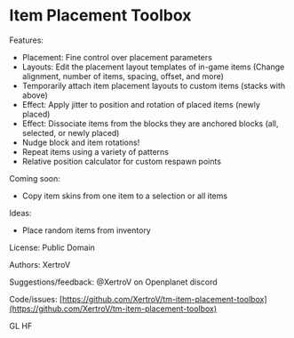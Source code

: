 # Item Placement Toolbox

Features:

* Placement: Fine control over placement parameters
* Layouts: Edit the placement layout templates of in-game items (Change alignment, number of items, spacing, offset, and more)
* Temporarily attach item placement layouts to custom items (stacks with above)
* Effect: Apply jitter to position and rotation of placed items (newly placed)
* Effect: Dissociate items from the blocks they are anchored blocks (all, selected, or newly placed)
* Nudge block and item rotations!
* Repeat items using a variety of patterns
* Relative position calculator for custom respawn points

Coming soon:

* Copy item skins from one item to a selection or all items

Ideas:

* Place random items from inventory

License: Public Domain

Authors: XertroV

Suggestions/feedback: @XertroV on Openplanet discord

Code/issues: [https://github.com/XertroV/tm-item-placement-toolbox](https://github.com/XertroV/tm-item-placement-toolbox)

GL HF
